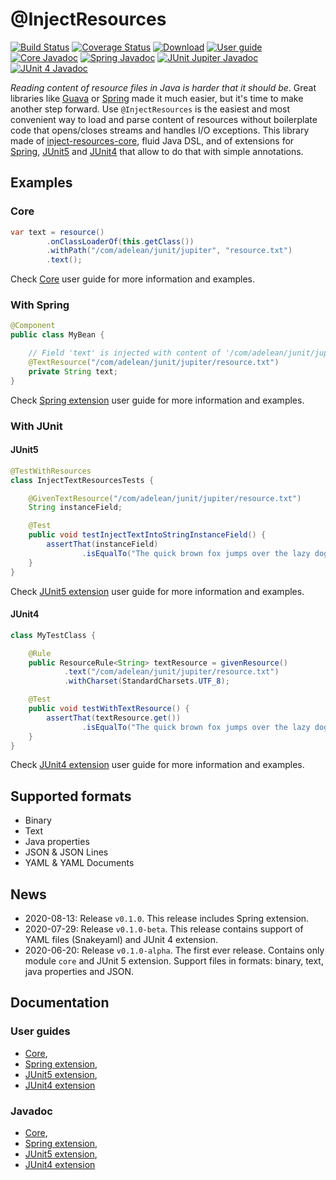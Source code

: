 # @InjectResources

[![Build Status](https://travis-ci.org/hosuaby/inject-resources.svg?branch=master)](https://travis-ci.org/hosuaby/inject-resources)
[![Coverage Status](https://coveralls.io/repos/github/hosuaby/inject-resources/badge.svg?branch=master)](https://coveralls.io/github/hosuaby/inject-resources?branch=master)
[![Download](https://api.bintray.com/packages/hosuaby/InjectResources/InjectResources/images/download.svg)](https://bintray.com/hosuaby/InjectResources/InjectResources/_latestVersion)
[![User guide](https://img.shields.io/badge/User%20guide-0.1.1-red)](https://hosuaby.github.io/inject-resources/0.1.1/asciidoc/)
[![Core Javadoc](https://img.shields.io/badge/Core%20Javadoc-0.1.1-orange)](https://javadoc.io/doc/com.adelean/inject-resources-core/0.1.1)
[![Spring Javadoc](https://img.shields.io/badge/Spring%20Javadoc-0.1.1-green)](https://javadoc.io/doc/com.adelean/inject-resources-spring/0.1.1)
[![JUnit Jupiter Javadoc](https://img.shields.io/badge/JUnit%20Jupiter%20Javadoc-0.1.1-blueviolet)](https://javadoc.io/doc/com.adelean/inject-resources-junit-jupiter/0.1.1)
[![JUnit 4 Javadoc](https://img.shields.io/badge/JUnit%204%20Javadoc-0.1.1-yellow)](https://javadoc.io/doc/com.adelean/inject-resources-junit-vintage/0.1.1)

*Reading content of resource files in Java is harder that it should be*. Great libraries like
[Guava](https://github.com/google/guava) or [Spring](https://github.com/spring-projects/spring-framework) made it much
easier, but it's time to make another step forward. Use `@InjectResources` is the easiest and most convenient way to load
and parse content of resources without boilerplate code that opens/closes streams and handles I/O exceptions. This library
made of [inject-resources-core](https://hosuaby.github.io/inject-resources/0.1.1/asciidoc/#inject-resources-core),
fluid Java DSL, and of extensions for
[Spring](https://hosuaby.github.io/inject-resources/0.1.1/asciidoc/#inject-resources-spring),
[JUnit5](https://hosuaby.github.io/inject-resources/0.1.1/asciidoc/#inject-resources-junit-jupiter) and
[JUnit4](https://hosuaby.github.io/inject-resources/0.1.1/asciidoc/#inject-resources-junit-vintage) that allow to do
that with simple annotations.

## Examples

### Core

```java
var text = resource()
        .onClassLoaderOf(this.getClass())
        .withPath("/com/adelean/junit/jupiter", "resource.txt")
        .text();
```

Check [Core](https://hosuaby.github.io/inject-resources/0.1.1/asciidoc/#inject-resources-core) user guide for more information and examples.

### With Spring

```java
@Component
public class MyBean {

    // Field 'text' is injected with content of '/com/adelean/junit/jupiter/resource.txt'
    @TextResource("/com/adelean/junit/jupiter/resource.txt")
    private String text;
}
```

Check [Spring extension](https://hosuaby.github.io/inject-resources/0.1.1/asciidoc/#inject-resources-spring) user guide for more information and examples.

### With JUnit

#### JUnit5

```java
@TestWithResources
class InjectTextResourcesTests {

    @GivenTextResource("/com/adelean/junit/jupiter/resource.txt")
    String instanceField;

    @Test
    public void testInjectTextIntoStringInstanceField() {
        assertThat(instanceField)
                .isEqualTo("The quick brown fox jumps over the lazy dog.");
    }
}
```

Check [JUnit5 extension](https://hosuaby.github.io/inject-resources/0.1.1/asciidoc/#inject-resources-junit-jupiter) user guide for more information and examples.

#### JUnit4

```java
class MyTestClass {

    @Rule
    public ResourceRule<String> textResource = givenResource()
            .text("/com/adelean/junit/jupiter/resource.txt")
            .withCharset(StandardCharsets.UTF_8);

    @Test
    public void testWithTextResource() {
        assertThat(textResource.get())
                .isEqualTo("The quick brown fox jumps over the lazy dog.");
    }
}
```

Check [JUnit4 extension](https://hosuaby.github.io/inject-resources/0.1.1/asciidoc/#inject-resources-junit-vintage) user guide for more information and examples.

## Supported formats

- Binary
- Text
- Java properties
- JSON & JSON Lines
- YAML & YAML Documents

## News

- 2020-08-13: Release `v0.1.0`. This release includes Spring extension.
- 2020-07-29: Release `v0.1.0-beta`. This release contains support of YAML files (Snakeyaml) and JUnit 4 extension.
- 2020-06-20: Release `v0.1.0-alpha`. The first ever release. Contains only module `core` and JUnit 5 extension.
Support files in formats: binary, text, java properties and JSON.

## Documentation

### User guides
- [Core](https://hosuaby.github.io/inject-resources/0.1.1/asciidoc/#inject-resources-core),
- [Spring extension](https://hosuaby.github.io/inject-resources/0.1.1/asciidoc/#inject-resources-spring),
- [JUnit5 extension](https://hosuaby.github.io/inject-resources/0.1.1/asciidoc/#inject-resources-junit-jupiter),
- [JUnit4 extension](https://hosuaby.github.io/inject-resources/0.1.1/asciidoc/#inject-resources-junit-vintage)

### Javadoc

- [Core](https://javadoc.io/doc/com.adelean/inject-resources-core/0.1.1),
- [Spring extension](https://javadoc.io/doc/com.adelean/inject-resources-spring/0.1.1),
- [JUnit5 extension](https://javadoc.io/doc/com.adelean/inject-resources-junit-jupiter/0.1.1),
- [JUnit4 extension](https://javadoc.io/doc/com.adelean/inject-resources-junit-vintage/0.1.1)

